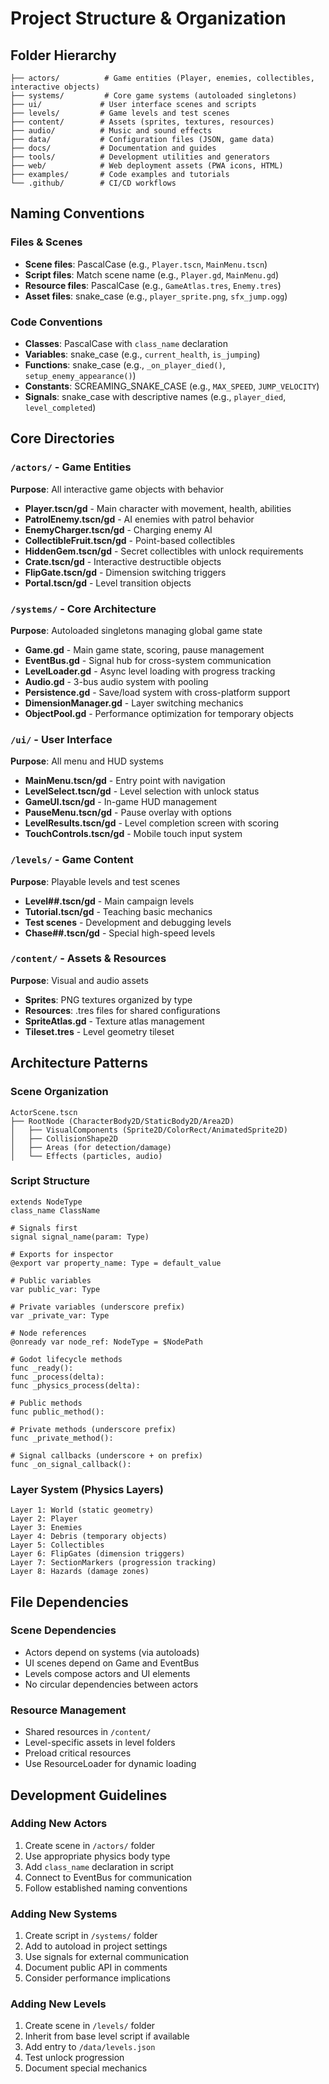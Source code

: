 # Project Structure & Organization

## Folder Hierarchy

```
├── actors/          # Game entities (Player, enemies, collectibles, interactive objects)
├── systems/         # Core game systems (autoloaded singletons)
├── ui/             # User interface scenes and scripts
├── levels/         # Game levels and test scenes
├── content/        # Assets (sprites, textures, resources)
├── audio/          # Music and sound effects
├── data/           # Configuration files (JSON, game data)
├── docs/           # Documentation and guides
├── tools/          # Development utilities and generators
├── web/            # Web deployment assets (PWA icons, HTML)
├── examples/       # Code examples and tutorials
└── .github/        # CI/CD workflows
```

## Naming Conventions

### Files & Scenes
- **Scene files**: PascalCase (e.g., `Player.tscn`, `MainMenu.tscn`)
- **Script files**: Match scene name (e.g., `Player.gd`, `MainMenu.gd`)
- **Resource files**: PascalCase (e.g., `GameAtlas.tres`, `Enemy.tres`)
- **Asset files**: snake_case (e.g., `player_sprite.png`, `sfx_jump.ogg`)

### Code Conventions
- **Classes**: PascalCase with `class_name` declaration
- **Variables**: snake_case (e.g., `current_health`, `is_jumping`)
- **Functions**: snake_case (e.g., `_on_player_died()`, `setup_enemy_appearance()`)
- **Constants**: SCREAMING_SNAKE_CASE (e.g., `MAX_SPEED`, `JUMP_VELOCITY`)
- **Signals**: snake_case with descriptive names (e.g., `player_died`, `level_completed`)

## Core Directories

### `/actors/` - Game Entities
**Purpose**: All interactive game objects with behavior
- **Player.tscn/gd** - Main character with movement, health, abilities
- **PatrolEnemy.tscn/gd** - AI enemies with patrol behavior
- **EnemyCharger.tscn/gd** - Charging enemy AI
- **CollectibleFruit.tscn/gd** - Point-based collectibles
- **HiddenGem.tscn/gd** - Secret collectibles with unlock requirements
- **Crate.tscn/gd** - Interactive destructible objects
- **FlipGate.tscn/gd** - Dimension switching triggers
- **Portal.tscn/gd** - Level transition objects

### `/systems/` - Core Architecture
**Purpose**: Autoloaded singletons managing global game state
- **Game.gd** - Main game state, scoring, pause management
- **EventBus.gd** - Signal hub for cross-system communication
- **LevelLoader.gd** - Async level loading with progress tracking
- **Audio.gd** - 3-bus audio system with pooling
- **Persistence.gd** - Save/load system with cross-platform support
- **DimensionManager.gd** - Layer switching mechanics
- **ObjectPool.gd** - Performance optimization for temporary objects

### `/ui/` - User Interface
**Purpose**: All menu and HUD systems
- **MainMenu.tscn/gd** - Entry point with navigation
- **LevelSelect.tscn/gd** - Level selection with unlock status
- **GameUI.tscn/gd** - In-game HUD management
- **PauseMenu.tscn/gd** - Pause overlay with options
- **LevelResults.tscn/gd** - Level completion screen with scoring
- **TouchControls.tscn/gd** - Mobile touch input system

### `/levels/` - Game Content
**Purpose**: Playable levels and test scenes
- **Level##.tscn/gd** - Main campaign levels
- **Tutorial.tscn/gd** - Teaching basic mechanics
- **Test scenes** - Development and debugging levels
- **Chase##.tscn/gd** - Special high-speed levels

### `/content/` - Assets & Resources
**Purpose**: Visual and audio assets
- **Sprites**: PNG textures organized by type
- **Resources**: .tres files for shared configurations
- **SpriteAtlas.gd** - Texture atlas management
- **Tileset.tres** - Level geometry tileset

## Architecture Patterns

### Scene Organization
```
ActorScene.tscn
├── RootNode (CharacterBody2D/StaticBody2D/Area2D)
│   ├── VisualComponents (Sprite2D/ColorRect/AnimatedSprite2D)
│   ├── CollisionShape2D
│   ├── Areas (for detection/damage)
│   └── Effects (particles, audio)
```

### Script Structure
```gdscript
extends NodeType
class_name ClassName

# Signals first
signal signal_name(param: Type)

# Exports for inspector
@export var property_name: Type = default_value

# Public variables
var public_var: Type

# Private variables (underscore prefix)
var _private_var: Type

# Node references
@onready var node_ref: NodeType = $NodePath

# Godot lifecycle methods
func _ready():
func _process(delta):
func _physics_process(delta):

# Public methods
func public_method():

# Private methods (underscore prefix)
func _private_method():

# Signal callbacks (underscore + on prefix)
func _on_signal_callback():
```

### Layer System (Physics Layers)
```
Layer 1: World (static geometry)
Layer 2: Player
Layer 3: Enemies  
Layer 4: Debris (temporary objects)
Layer 5: Collectibles
Layer 6: FlipGates (dimension triggers)
Layer 7: SectionMarkers (progression tracking)
Layer 8: Hazards (damage zones)
```

## File Dependencies

### Scene Dependencies
- Actors depend on systems (via autoloads)
- UI scenes depend on Game and EventBus
- Levels compose actors and UI elements
- No circular dependencies between actors

### Resource Management
- Shared resources in `/content/`
- Level-specific assets in level folders
- Preload critical resources
- Use ResourceLoader for dynamic loading

## Development Guidelines

### Adding New Actors
1. Create scene in `/actors/` folder
2. Use appropriate physics body type
3. Add `class_name` declaration in script
4. Connect to EventBus for communication
5. Follow established naming conventions

### Adding New Systems
1. Create script in `/systems/` folder
2. Add to autoload in project settings
3. Use signals for external communication
4. Document public API in comments
5. Consider performance implications

### Adding New Levels
1. Create scene in `/levels/` folder
2. Inherit from base level script if available
3. Add entry to `/data/levels.json`
4. Test unlock progression
5. Document special mechanics